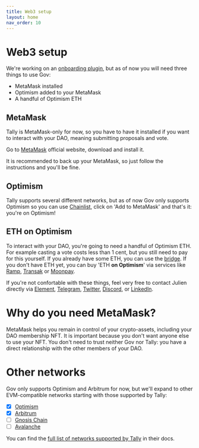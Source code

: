 ```yaml
---
title: Web3 setup
layout: home
nav_order: 10
---
```


# Web3 setup

We're working on an [onboarding plugin](/plugins.html#onboarding), but as of now you will need three things to use Gov:

- MetaMask installed
- Optimism added to your MetaMask
- A handful of Optimism ETH

## MetaMask

Tally is MetaMask-only for now, so you have to have it installed if you want to interact with your DAO, meaning submitting proposals and vote.

Go to [MetaMask](https://metamask.io/) official website, download and install it.

It is recommended to back up your MetaMask, so just follow the instructions and you'll be fine.

## Optimism

Tally supports several different networks, but as of now Gov only supports Optimism so you can use [Chainlist](https://chainlist.org/chain/10), click on 'Add to MetaMask' and that's it: you're on Optimism!

## ETH on Optimism

To interact with your DAO, you're going to need a handful of Optimism ETH. For example casting a vote costs less than 1 cent, but you still need to pay for this yourself. If you already have some ETH, you can use the [bridge](https://app.optimism.io/bridge/deposit). If you don't have ETH yet, you can buy 'ETH **on Optimism**' via services like [Ramp](https://ramp.network/buy/), [Transak](https://global.transak.com/) or [Moonpay](https://www.moonpay.com/buy).

If you're not confortable with these things, feel very free to contact Julien directly via [Element](https://matrix.to/#/@julienbrg:matrix.org), [Telegram](https://t.me/julienbrg), [Twitter](https://twitter.com/julienbrg), [Discord](https://discord.com/invite/uSxzJp3J76), or [LinkedIn](https://www.linkedin.com/in/julienberanger/).

# Why do you need MetaMask?

MetaMask helps you remain in control of your crypto-assets, including your DAO membership NFT. It is important because you don't want anyone else to use your NFT. You don't need to trust neither Gov nor Tally: you have a direct relationship with the other members of your DAO. 

# Other networks

Gov only supports Optimism and Arbitrum for now, but we'll expand to other EVM-compatible networks starting with those supported by Tally: 

- [x] [Optimism](https://www.optimism.io/)
- [x] [Arbitrum](https://arbitrum.io/)
- [ ] [Gnosis Chain](https://www.gnosis.io/)
- [ ] [Avalanche](https://www.avax.network/)

You can find the [full list of networks supported by Tally](https://docs.tally.xyz/user-guides/tally-contract-compatibility/network-support) in their docs. 